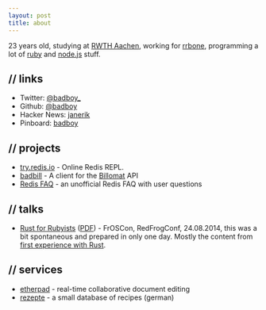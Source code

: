 ```yaml
---
layout: post
title: about
---
```


23 years old,
studying at [RWTH Aachen](http://www.rwth-aachen.de/), working for
[rrbone](https://www.rrbone.net/), programming a lot of
[ruby](http://www.ruby-lang.org/en/) and [node.js](http://nodejs.org/) stuff.

## // links

* Twitter: [@badboy\_](https://twitter.com/badboy_)
* Github: [@badboy](https://github.com/badboy)
* Hacker News: [janerik](http://news.ycombinator.com/user?id=janerik)
* Pinboard: [badboy](http://pinboard.in/u:badboy)

## // projects

* [try.redis.io](http://try.redis.io) - Online Redis REPL.
* [badbill](https://github.com/badboy/badbill) - A client for the [Billomat](http://www.billomat.com/en/api/) API
* [Redis FAQ](/redis-faq/) - an unofficial Redis FAQ with user questions

## // talks

* [Rust for Rubyists](https://tmp.fnordig.de/talks/2014/froscon/rust-for-rubyists/) ([PDF](http://tmp.fnordig.de/talks/2014/froscon/rust-for-rubyists/froscon2014-redfrogconf-rust-for-rubyists.pdf)) - FrOSCon, RedFrogConf, 24.08.2014, this was a bit spontaneous and prepared in only one day. Mostly the content from [first experience with Rust](/2014/08/12/first-experience-with-rust/).

## // services

* [etherpad](https://pad.fnordig.de/) - real-time collaborative document editing
* [rezepte](http://rezepte.fnordig.de/) - a small database of recipes (german)
